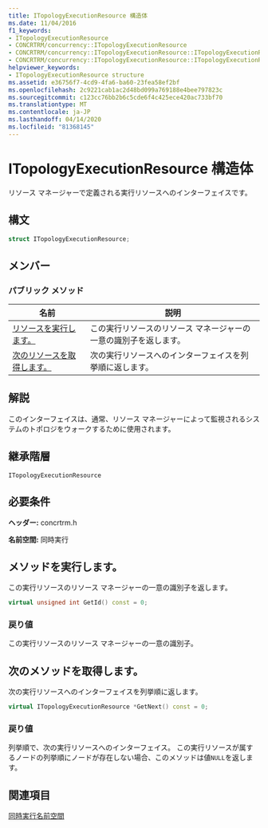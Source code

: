 ```yaml
---
title: ITopologyExecutionResource 構造体
ms.date: 11/04/2016
f1_keywords:
- ITopologyExecutionResource
- CONCRTRM/concurrency::ITopologyExecutionResource
- CONCRTRM/concurrency::ITopologyExecutionResource::ITopologyExecutionResource::GetId
- CONCRTRM/concurrency::ITopologyExecutionResource::ITopologyExecutionResource::GetNext
helpviewer_keywords:
- ITopologyExecutionResource structure
ms.assetid: e36756f7-4cd9-4fa6-ba60-23fea58ef2bf
ms.openlocfilehash: 2c9221cab1ac2d48bd099a769188e4bee797823c
ms.sourcegitcommit: c123cc76bb2b6c5cde6f4c425ece420ac733bf70
ms.translationtype: MT
ms.contentlocale: ja-JP
ms.lasthandoff: 04/14/2020
ms.locfileid: "81368145"
---
```

# <a name="itopologyexecutionresource-structure"></a>ITopologyExecutionResource 構造体

リソース マネージャーで定義される実行リソースへのインターフェイスです。

## <a name="syntax"></a>構文

```cpp
struct ITopologyExecutionResource;
```

## <a name="members"></a>メンバー

### <a name="public-methods"></a>パブリック メソッド

|名前|説明|
|----------|-----------------|
|[リソースを実行します。](#getid)|この実行リソースのリソース マネージャーの一意の識別子を返します。|
|[次のリソースを取得します。](#getnext)|次の実行リソースへのインターフェイスを列挙順に返します。|

## <a name="remarks"></a>解説

このインターフェイスは、通常、リソース マネージャーによって監視されるシステムのトポロジをウォークするために使用されます。

## <a name="inheritance-hierarchy"></a>継承階層

`ITopologyExecutionResource`

## <a name="requirements"></a>必要条件

**ヘッダー:** concrtrm.h

**名前空間:** 同時実行

## <a name="itopologyexecutionresourcegetid-method"></a><a name="getid"></a>メソッドを実行します。

この実行リソースのリソース マネージャーの一意の識別子を返します。

```cpp
virtual unsigned int GetId() const = 0;
```

### <a name="return-value"></a>戻り値

この実行リソースのリソース マネージャーの一意の識別子。

## <a name="itopologyexecutionresourcegetnext-method"></a><a name="getnext"></a>次のメソッドを取得します。

次の実行リソースへのインターフェイスを列挙順に返します。

```cpp
virtual ITopologyExecutionResource *GetNext() const = 0;
```

### <a name="return-value"></a>戻り値

列挙順で、次の実行リソースへのインターフェイス。 この実行リソースが属するノードの列挙順にノードが存在しない場合、このメソッドは値`NULL`を返します。

## <a name="see-also"></a>関連項目

[同時実行名前空間](concurrency-namespace.md)
